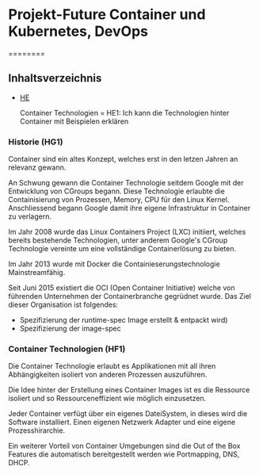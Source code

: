 # Projekt-Future Container und Kubernetes, DevOps
========
## Inhaltsverzeichnis
- [HE](/01_Kompetenzen/HE/)

    Container Technologien = HE1: Ich kann die Technologien hinter Container mit Beispielen erklären

### Historie (HG1)

Container sind ein altes Konzept, welches erst in den letzen Jahren an relevanz gewann. 

An Schwung gewann die Container Technologie seitdem Google mit der Entwicklung von CGroups begann. Diese Technologie erlaubte die Containisierung von Prozessen, Memory, CPU für den Linux Kernel. Anschliessend begann Google damit ihre eigene Infrastruktur in Container zu verlagern. 

Im Jahr 2008 wurde das Linux Containers Project (LXC) initiiert, welches bereits bestehende Technologien, unter anderem Google's CGroup Technologie vereinte um eine vollständige Containerlösung zu bieten. 

Im Jahr 2013 wurde mit Docker die Containieserungstechnologie Mainstreamfähig. 

Seit Juni 2015 existiert die OCI (Open Container Initiative) welche von führenden Unternehmen der Containerbranche gegrüdnet wurde. Das Ziel dieser Organisation ist folgendes: 
* Spezifizierung der runtime-spec Image erstellt & entpackt wird)
* Spezifizierung der image-spec 


### Container Technologien (HF1)

Die Container Technologie erlaubt es Applikationen mit all ihren Abhängigkeiten isoliert von anderen Prozessen auszuführen. 

Die Idee hinter der Erstellung eines Container Images ist es die Ressource isoliert und so Ressourceneffizient wie möglich einzusetzen. 

Jeder Container verfügt über ein eigenes DateiSystem, in dieses wird die Software installiert. Einen eigenen Netzwerk Adapter und eine eigene Prozesshirarchie. 

Ein weiterer Vorteil von Container Umgebungen sind die Out of the Box Features die automatisch bereitgestellt werden wie Portmapping, DNS, DHCP.


